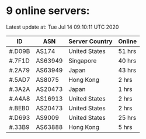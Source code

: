 # 9 online servers:

Latest update at: Tue Jul 14 09:10:11 UTC 2020

| ID | ASN | Server Country | Online |
| -- | --- | -------------- | ------ |
| #.D09B | AS174 | United States | 51 hrs |
| #.7F1D | AS63949 | Singapore | 40 hrs |
| #.2A79 | AS63949 | Japan | 43 hrs |
| #.5AD7 | AS8075 | Hong Kong | 2 hrs |
| #.3A2A | AS20473 | Japan | 1 hrs |
| #.A4A8 | AS16913 | United States | 2 hrs |
| #.BEB0 | AS20473 | United States | 2 hrs |
| #.D693 | AS9009 | United States | 25 hrs |
| #.33B9 | AS63888 | Hong Kong | 5 hrs |


